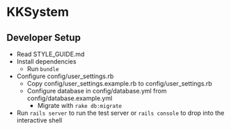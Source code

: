 # KKSystem

## Developer Setup
- Read STYLE_GUIDE.md
- Install dependencies
  - Run `bundle`
- Configure config/user_settings.rb
  - Copy config/user_settings.example.rb to config/user_settings.rb
  - Configure database in config/database.yml from config/database.example.yml
    - Migrate with `rake db:migrate`
- Run `rails server` to run the test server or `rails console` to drop into the
  interactive shell

